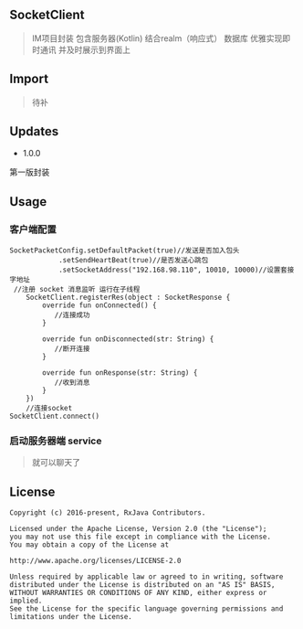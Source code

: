 ## SocketClient
>IM项目封装 包含服务器(Kotlin) 结合realm（响应式） 数据库 优雅实现即时通讯 并及时展示到界面上

## Import
>待补

## Updates
- 1.0.0 

 第一版封装
## Usage

### 客户端配置
	SocketPacketConfig.setDefaultPacket(true)//发送是否加入包头
                .setSendHeartBeat(true)//是否发送心跳包
                .setSocketAddress("192.168.98.110", 10010, 10000)//设置套接字地址
	 //注册 socket 消息监听 运行在子线程
        SocketClient.registerRes(object : SocketResponse {
            override fun onConnected() {
               //连接成功
            }

            override fun onDisconnected(str: String) {
               //断开连接 
            }

            override fun onResponse(str: String) {
               //收到消息
            }
        })
        //连接socket
	SocketClient.connect()
### 启动服务器端 service
> 就可以聊天了
## License
	Copyright (c) 2016-present, RxJava Contributors.
	
	Licensed under the Apache License, Version 2.0 (the "License");
	you may not use this file except in compliance with the License.
	You may obtain a copy of the License at
	
	http://www.apache.org/licenses/LICENSE-2.0
	
	Unless required by applicable law or agreed to in writing, software
	distributed under the License is distributed on an "AS IS" BASIS,
	WITHOUT WARRANTIES OR CONDITIONS OF ANY KIND, either express or implied.
	See the License for the specific language governing permissions and
	limitations under the License.
